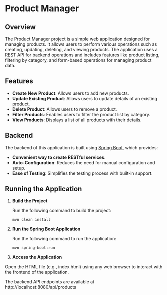 

# Product Manager

## Overview

The Product Manager project is a simple web application designed for managing products. It allows users to perform various operations such as creating, updating, deleting, and viewing products. The application uses a REST API for backend operations and includes features like product listing, filtering by category, and form-based operations for managing product data.

## Features

- **Create New Product**: Allows users to add new products.
- **Update Existing Product**: Allows users to update details of an existing product.
- **Delete Product**: Allows users to remove a product.
- **Filter Products**: Enables users to filter the product list by category.
- **View Products**: Displays a list of all products with their details.

## Backend

The backend of this application is built using [Spring Boot](https://spring.io/projects/spring-boot), which provides:

- **Convenient way to create RESTful services**.
- **Auto-Configuration**: Reduces the need for manual configuration and setup.
- **Ease of Testing**: Simplifies the testing process with built-in support.

## Running the Application

1. **Build the Project**

   Run the following command to build the project:

   ```
   mvn clean install
   ```

2. **Run the Spring Boot Application**

   Run the following command to run the application:

   ```
   mvn spring-boot:run
   ```
3. **Access the Application**

Open the HTML file (e.g., index.html) using any web browser to interact with the frontend of the application.      

The backend API endpoints are available at http://localhost:8080/api/products
